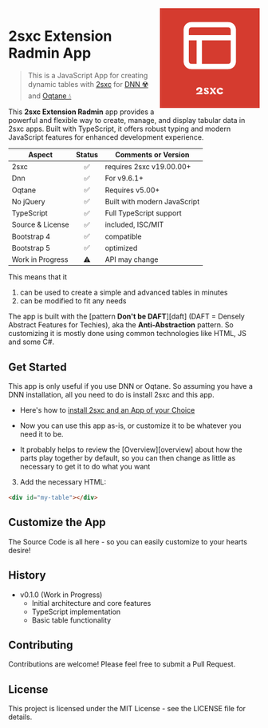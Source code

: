 <img src="app-icon.png" align="right" width="200px">

# 2sxc Extension Radmin App

> This is a JavaScript App for creating dynamic tables with [2sxc](https://2sxc.org) for [DNN ☢️](https://www.dnnsoftware.com/) and [Oqtane 💧](https://www.oqtane.org/)

This **2sxc Extension Radmin** app provides a powerful and flexible way to create, manage, and display tabular data in 2sxc apps. Built with TypeScript, it offers robust typing and modern JavaScript features for enhanced development experience.

| Aspect              | Status | Comments or Version
| ------------------- | :----: | -------------------
| 2sxc                | ✅    | requires 2sxc v19.00.00+
| Dnn                 | ✅    | For v9.6.1+
| Oqtane              | ✅    | Requires v5.00+
| No jQuery           | ✅    | Built with modern JavaScript
| TypeScript          | ✅    | Full TypeScript support
| Source & License    | ✅    | included, ISC/MIT
| Bootstrap 4         | ✅    | compatible
| Bootstrap 5         | ✅    | optimized
| Work in Progress    | ⚠️    | API may change

This means that it

1. can be used to create a simple and advanced tables in minutes
2. can be modified to fit any needs

The app is built with the [pattern **Don't be DAFT**][daft] (DAFT = Densely Abstract Features for Techies), aka the **Anti-Abstraction** pattern.
So customizing it is mostly done using common technologies like HTML, JS and some C#.

## Get Started

This app is only useful if you use DNN or Oqtane. So assuming you have a DNN installation, all you need to do is install 2sxc and this app.

* Here's how to [install 2sxc and an App of your Choice](https://2sxc.org/en/apps/app/mobius-forms-v5-with-mailchimp-recaptcha-polymorph-weback-and-more-hybrid-for-dnn-and-oqtane)

* Now you can use this app as-is, or customize it to be whatever you need it to be.

* It probably helps to review the [Overview][overview] about how the parts play together by default, so you can then change as little as necessary to get it to do what you want

3. Add the necessary HTML:

```html
<div id="my-table"></div>
```

## Customize the App

The Source Code is all here - so you can easily customize to your hearts desire!

## History

* v0.1.0 (Work in Progress)
  * Initial architecture and core features
  * TypeScript implementation
  * Basic table functionality

## Contributing

Contributions are welcome! Please feel free to submit a Pull Request.

## License

This project is licensed under the MIT License - see the LICENSE file for details.
